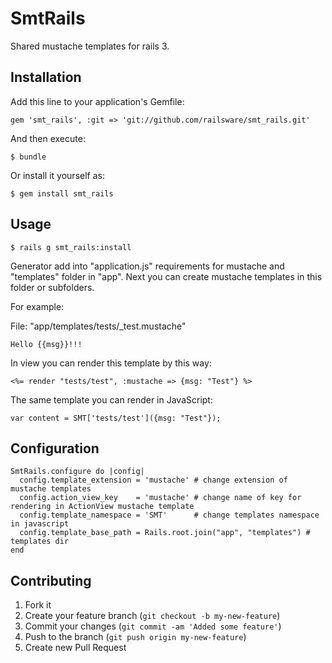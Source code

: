 # SmtRails

Shared mustache templates for rails 3.

## Installation

Add this line to your application's Gemfile:

    gem 'smt_rails', :git => 'git://github.com/railsware/smt_rails.git'

And then execute:

    $ bundle
    
Or install it yourself as:
	
    $ gem install smt_rails

## Usage

    $ rails g smt_rails:install
    
Generator add into "application.js" requirements for mustache and "templates" folder in "app". Next you can create mustache templates in this folder or subfolders.

For example:

File: "app/templates/tests/_test.mustache"

    Hello {{msg}}!!!
    
In view you can render this template by this way:

    <%= render "tests/test", :mustache => {msg: "Test"} %> 
    
The same template you can render in JavaScript:

    var content = SMT['tests/test']({msg: "Test"});

## Configuration

    SmtRails.configure do |config|
      config.template_extension = 'mustache' # change extension of mustache templates
      config.action_view_key    = 'mustache' # change name of key for rendering in ActionView mustache template
      config.template_namespace = 'SMT'      # change templates namespace in javascript
      config.template_base_path = Rails.root.join("app", "templates") # templates dir
    end

## Contributing

1. Fork it
2. Create your feature branch (`git checkout -b my-new-feature`)
3. Commit your changes (`git commit -am 'Added some feature'`)
4. Push to the branch (`git push origin my-new-feature`)
5. Create new Pull Request
